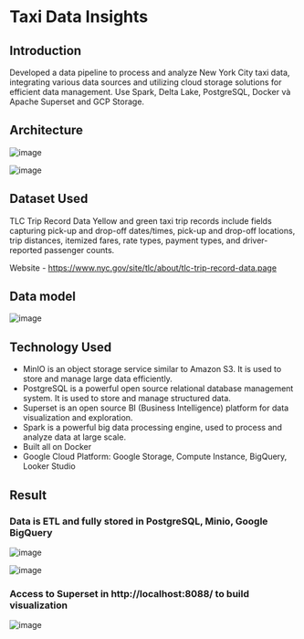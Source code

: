 # Taxi Data Insights
## Introduction
Developed a data pipeline to process and analyze New York City taxi data, integrating various data sources and utilizing cloud storage solutions for efficient data management. Use Spark, Delta Lake, PostgreSQL, Docker và Apache Superset and GCP Storage.
## Architecture 

![image](https://github.com/user-attachments/assets/ced52026-e8c3-47f0-a106-9bbbc42e1b87)

![image](https://github.com/user-attachments/assets/ea5f9ff4-6071-4191-9d86-da89402586cd)

## Dataset Used
TLC Trip Record Data
Yellow and green taxi trip records include fields capturing pick-up and drop-off dates/times, pick-up and drop-off locations, trip distances, itemized fares, rate types, payment types, and driver-reported passenger counts. 

Website - https://www.nyc.gov/site/tlc/about/tlc-trip-record-data.page

## Data model

![image](https://github.com/user-attachments/assets/bb98f426-3d7a-4e3d-b0ed-bb6b751d1079)

## Technology Used
- MinIO is an object storage service similar to Amazon S3. It is used to store and manage large data efficiently.
- PostgreSQL is a powerful open source relational database management system. It is used to store and manage structured data.
- Superset is an open source BI (Business Intelligence) platform for data visualization and exploration.
- Spark is a powerful big data processing engine, used to process and analyze data at large scale.
- Built all on Docker
- Google Cloud Platform: Google Storage, Compute Instance, BigQuery, Looker Studio

## Result
### Data is ETL and fully stored in PostgreSQL, Minio, Google BigQuery
![image](https://github.com/user-attachments/assets/7689128b-f2b7-4232-b79a-bd46a3a8b470)

![image](https://github.com/user-attachments/assets/eaeafff3-ccf3-41f9-a89f-7ca620132d23)

### Access to Superset in http://localhost:8088/ to build visualization

![image](https://github.com/user-attachments/assets/07273568-e6e8-4917-bc03-db77cb34bccc)



